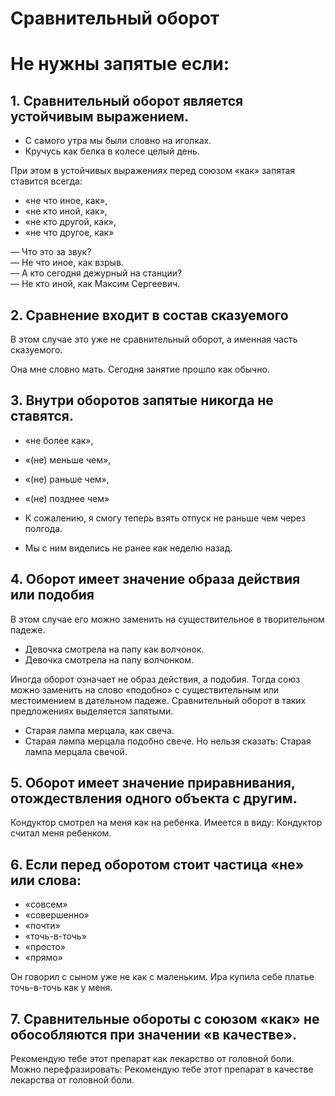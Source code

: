 # Сравнительный оборот

# Не нужны запятые если:

## 1. Сравнительный оборот является устойчивым выражением.

- С самого утра мы были словно на иголках.
- Кручусь как белка в колесе целый день.

При этом в устойчивых выражениях перед союзом «как» запятая ставится всегда:

- «не что иное, как»,
- «не кто иной, как»,
- «не кто другой, как»,
- «не что другое, как»

— Что это за звук?  
— Не что иное, как взрыв.  
— А кто сегодня дежурный на станции?  
— Не кто иной, как Максим Сергеевич.  

## 2. Сравнение входит в состав сказуемого

В этом случае это уже не сравнительный оборот, а именная часть сказуемого.

Она мне словно мать.
Сегодня занятие прошло как обычно.

## 3. Внутри оборотов запятые никогда не ставятся.

- «не более как»,
- «(не) меньше чем»,
- «(не) раньше чем»,
- «(не) позднее чем»

- К сожалению, я смогу теперь взять отпуск не раньше чем через полгода.
- Мы с ним виделись не ранее как неделю назад.

## 4. Оборот имеет значение образа действия или подобия

В этом случае его можно заменить на существительное в творительном падеже.

- Девочка смотрела на папу как волчонок.
- Девочка смотрела на папу волчонком.

Иногда оборот означает не образ действия, а подобия.
Тогда союз можно заменить на слово «подобно» с существительным или местоимением в дательном падеже.
Сравнительный оборот в таких предложениях выделяется запятыми.

- Старая лампа мерцала, как свеча.
- Старая лампа мерцала подобно свече.
Но нельзя сказать: Старая лампа мерцала свечой.

## 5. Оборот имеет значение приравнивания, отождествления одного объекта с другим.

Кондуктор смотрел на меня как на ребенка.
Имеется в виду: Кондуктор считал меня ребенком.

## 6. Если перед оборотом стоит частица «не» или слова:

- «совсем»
- «совершенно»
- «почти»
- «точь-в-точь»
- «просто»
- «прямо»

Он говорил с сыном уже не как с маленьким.
Ира купила себе платье точь-в-точь как у меня.

## 7. Сравнительные обороты с союзом «как» не обособляются при значении «в качестве».

Рекомендую тебе этот препарат как лекарство от головной боли.
Можно перефразировать: Рекомендую тебе этот препарат в качестве лекарства от головной боли.

